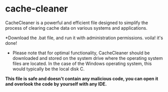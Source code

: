 # cache-cleaner
CacheCleaner is a powerful and efficient file designed to simplify the process of clearing cache data on various systems and applications.


*Download the .bat file, and run it with administration permissions. voila! it's done!
- Please note that for optimal functionality, CacheCleaner should be downloaded and stored on the system drive where the operating system files are located. In the case of the Windows operating system, this would typically be the local disk C.


**This file is safe and doesn't contain any malicious code, you can open it and overlook the code by yourself with any IDE.**
